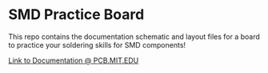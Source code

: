 # SMD Practice Board
This repo contains the documentation schematic and layout files for a board to practice your soldering skills for SMD components!

[Link to Documentation @ PCB.MIT.EDU](https://pcb.mit.edu/lectures/lab_02/)
